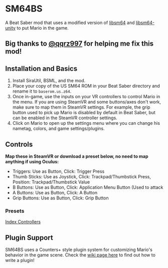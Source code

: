 # SM64BS
A Beat Saber mod that uses a modified version of [libsm64](https://github.com/ckosmic/libsm64/tree/changes) and [libsm64-unity](https://github.com/ckosmic/libsm64-unity/tree/changes) to put Mario in the game.

## Big thanks to [@qqrz997](https://github.com/qqrz997) for helping me fix this mod!

## Installation and Basics
1. Install SiraUtil, BSML, and the mod.
2. Place your copy of the US SM64 ROM in your Beat Saber directory and rename it to `baserom.us.z64`.
3. Once in-game, use the inputs on your VR controllers to control Mario in the menu.  If you are using SteamVR and some buttons/axes don't work, make sure to map them in SteamVR settings.  For example, the grip button used to pick up Mario is disabled by default in Beat Saber, but can be enabled in the SteamVR controller settings.
4. Click on Mario to open up the settings menu where you can change his nametag, colors, and game settings/plugins.

## Controls

**Map these in SteamVR or download a preset below, no need to map anything if using Oculus:**

- Triggers: Use as Button, Click: Trigger Press
- Thumb Sticks: Use as Joystick, Click: Trackpad/Thumbstick Press, Position: Trackpad/Thumbstick Value
- B Buttons: Use as Button, Click: Application Menu Button (Used to attack
- A Buttons: Use as Button, Click: A Button
- Grip Buttons: Use as Button, Click: Grip Button

### Presets
[Index Controllers](https://cdn.discordapp.com/attachments/470381425758175235/951655761472274442/export_steam_app_620980_knuckles_SM64BS_Index.json)

## Plugin Support
SM64BS uses a Counters+ style plugin system for customizing Mario's behavior in the game scene.  Check the [wiki page here](https://github.com/ckosmic/SM64BS/wiki/Writing-a-SM64BS-Plugin) to find out how to write a plugin!
